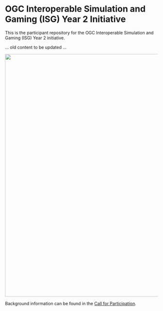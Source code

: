 # OGC Interoperable Simulation and Gaming (ISG) Year 2 Initiative

This is the participant repository for the OGC Interoperable Simulation and Gaming (ISG) Year 2 initiative.

... old content to be updated ...

[<img src="https://portal.ogc.org/files/?artifact_id=93177" width="800"/>](https://www.ogc.org)

Background information can be found in the [Call for Participation](https://www.ogc.org).
